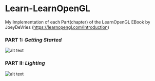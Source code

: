 # Learn-LearnOpenGL
My Implementation of each Part(chapter) of the LearnOpenGL EBook by JoeyDeVries  (https://learnopengl.com/Introduction)


### PART 1: *Getting Started*
![alt text](https://github.com/tic-tacs/Learn-LearnOpenGL/blob/main/DemoGifs/Part1.gif) 

### PART II: *Lighting*
![alt text](https://github.com/tic-tacs/Learn-LearnOpenGL/blob/Part2/DemoGifs/Part2.gif) 
